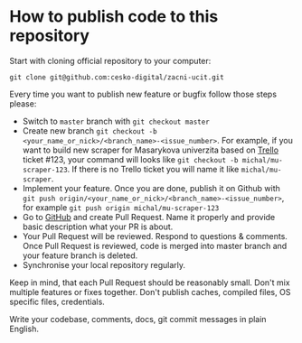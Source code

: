 # How to publish code to this repository

Start with cloning official repository to your computer:

```
git clone git@github.com:cesko-digital/zacni-ucit.git

```

Every time you want to publish new feature or bugfix follow those steps please:

* Switch to `master` branch with `git checkout master`
* Create new branch `git checkout -b <your_name_or_nick>/<branch_name>-<issue_number>`.
  For example, if you want to build new scraper for Masarykova univerzita based on
  [Trello](https://trello.com/b/zrTT6Cdn/za%C4%8Dni-u%C4%8Dit) ticket \#123,
  your command will looks like `git checkout -b michal/mu-scraper-123`. If there is no Trello ticket
  you will name it like `michal/mu-scraper`.
* Implement your feature. Once you are done, publish it on Github with
  `git push origin/<your_name_or_nick>/<branch_name>-<issue_number>`, for example
  `git push origin michal/mu-scraper-123`
* Go to [GitHub](https://github.com/cesko-digital/zacni-ucit) and create Pull Request. Name it properly
  and provide basic description what your PR is about.
* Your Pull Request will be reviewed. Respond to questions & comments. Once Pull Request is reviewed,
  code is merged into master branch and your feature branch is deleted.
* Synchronise your local repository regularly.

Keep in mind, that each Pull Request should be reasonably small. Don't mix multiple features or
fixes together. Don't publish caches, compiled files, OS specific files, credentials.

Write your codebase, comments, docs, git commit messages in plain English.
